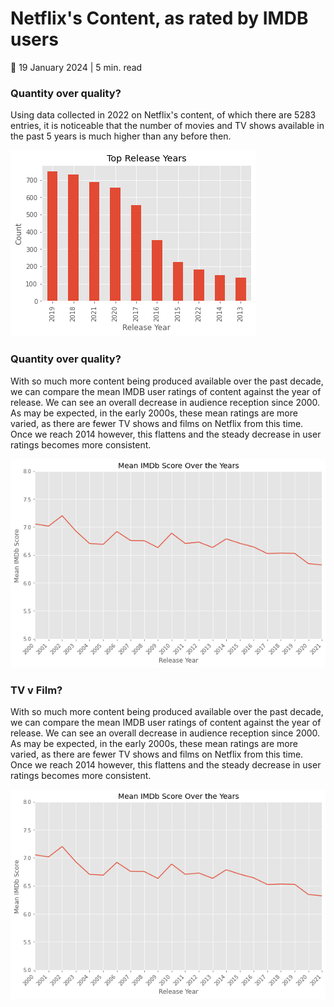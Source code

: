 # Netflix's Content, as rated by IMDB users

📆 19 January 2024 | 5 min. read

### Quantity over quality?
Using data collected in 2022 on Netflix's content, of which there are 5283 entries, it is noticeable that the number of movies and TV shows available in the past 5 years is much higher than any before then.

![graph_top_release_years](https://github.com/NealAWalsh/Netflix/blob/main/img/top_releases_years_01.png)


### Quantity over quality?
With so much more content being produced available over the past decade, we can compare the mean IMDB user ratings of content against the year of release. We can see an overall decrease in audience reception since 2000. As may be expected, in the early 2000s, these mean ratings are more varied, as there are fewer TV shows and films on Netflix from this time. Once we reach 2014 however, this flattens and the steady decrease in user ratings becomes more consistent.

![graph_mean_ratings_by_year](https://github.com/NealAWalsh/Netflix/blob/main/img/mean-imdb-score-over-the-years.png)


### TV v Film?
With so much more content being produced available over the past decade, we can compare the mean IMDB user ratings of content against the year of release. We can see an overall decrease in audience reception since 2000. As may be expected, in the early 2000s, these mean ratings are more varied, as there are fewer TV shows and films on Netflix from this time. Once we reach 2014 however, this flattens and the steady decrease in user ratings becomes more consistent.

![graph_mean_ratings_by_year](https://github.com/NealAWalsh/Netflix/blob/main/img/mean-imdb-score-over-the-years.png)
